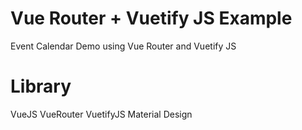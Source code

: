# Vue Router + Vuetify JS Example
Event Calendar Demo using Vue Router and Vuetify JS

# Library
VueJS
VueRouter
VuetifyJS
Material Design
